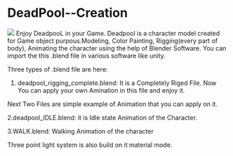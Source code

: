 # DeadPool--Creation
![](d.png)
Enjoy DeadpooL in your Game. Deadpool is a character model created for Game object purpous.Modeling, Color Painting, Rigging(every part of body), Animating the character using the help of Blender Software. You can import the this .blend file in various software like unity.

Three types of .blend file are here:
1. deadpool_rigging_complete.blend:
      It is a Completely Riged File. Now You can apply your own Amination in this file and enjoy it.
      
Next Two Files are simple example of Animation that you can apply on it.

2.deadpool_IDLE.blend:   it is Idle state Animation of the Character.

3.WALK.blend:   Walking Animation of the character

Three point light system is also build on it material mode.

